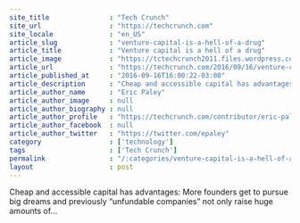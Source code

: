 ```yaml
---
site_title               : "Tech Crunch"
site_url                 : "https://techcrunch.com"
site_locale              : "en_US"
article_slug             : "venture-capital-is-a-hell-of-a-drug"
article_title            : "Venture capital is a hell of a drug"
article_image            : "https://tctechcrunch2011.files.wordpress.com/2016/09/gettyimages-509049212.jpg?w=764&h=400&crop=1"
article_url              : "https://techcrunch.com/2016/09/16/venture-capital-is-a-hell-of-a-drug/"
article_published_at     : "2016-09-16T16:00:22-03:00"
article_description      : "Cheap and accessible capital has advantages: More founders get to pursue big dreams and previously “unfundable companies” not only raise huge amounts of..."
article_author_name      : "Eric Paley"
article_author_image     : null
article_author_biography : null
article_author_profile   : "https://techcrunch.com/contributor/eric-paley/"
article_author_facebook  : null
article_author_twitter   : "https://twitter.com/epaley"
category                 : ['technology']
tags                     : ['Tech Crunch']
permalink                : "/:categories/venture-capital-is-a-hell-of-a-drug/"
layout                   : post
---
```


Cheap and accessible capital has advantages: More founders get to pursue big dreams and previously “unfundable companies” not only raise huge amounts of...
